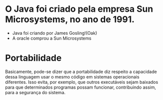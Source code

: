 # O Java foi criado pela empresa Sun Microsystems, no ano de 1991.
* Java foi criando por James Gosling!(Oak)
* A oracle comprou a Sun Microsystems 

# Portabilidade
Basicamente, pode-se dizer que a portabilidade diz respeito a capacidade dessa linguagem usar o mesmo código em sistemas operacionais diferentes. Isso evita, por exemplo, que outros executáveis sejam baixados para que determinados programas possam funcionar, contribuindo assim, para a segurança do sistema.
